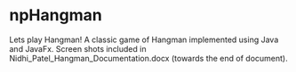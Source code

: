 # npHangman
Lets play Hangman! A classic game of Hangman implemented using Java and JavaFx.
Screen shots included in Nidhi_Patel_Hangman_Documentation.docx (towards the end of document).
